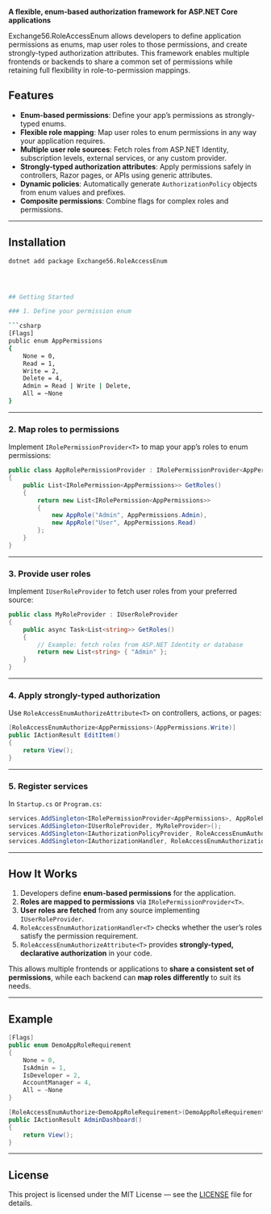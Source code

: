 **A flexible, enum-based authorization framework for ASP.NET Core applications**

Exchange56.RoleAccessEnum allows developers to define application permissions as enums, map user roles to those permissions, and create strongly-typed authorization attributes. This framework enables multiple frontends or backends to share a common set of permissions while retaining full flexibility in role-to-permission mappings.
## Features

- **Enum-based permissions**: Define your app’s permissions as strongly-typed enums.
- **Flexible role mapping**: Map user roles to enum permissions in any way your application requires.
- **Multiple user role sources**: Fetch roles from ASP.NET Identity, subscription levels, external services, or any custom provider.
- **Strongly-typed authorization attributes**: Apply permissions safely in controllers, Razor pages, or APIs using generic attributes.
- **Dynamic policies**: Automatically generate `AuthorizationPolicy` objects from enum values and prefixes.
- **Composite permissions**: Combine flags for complex roles and permissions.

---

## Installation

```bash
dotnet add package Exchange56.RoleAccessEnum




## Getting Started

### 1. Define your permission enum

```csharp
[Flags]
public enum AppPermissions
{
    None = 0,
    Read = 1,
    Write = 2,
    Delete = 4,
    Admin = Read | Write | Delete,
    All = ~None
}
```

---

### 2. Map roles to permissions

Implement `IRolePermissionProvider<T>` to map your app’s roles to enum permissions:

```csharp
public class AppRolePermissionProvider : IRolePermissionProvider<AppPermissions>
{
    public List<IRolePermission<AppPermissions>> GetRoles()
    {
        return new List<IRolePermission<AppPermissions>>
        {
            new AppRole("Admin", AppPermissions.Admin),
            new AppRole("User", AppPermissions.Read)
        };
    }
}
```

---

### 3. Provide user roles

Implement `IUserRoleProvider` to fetch user roles from your preferred source:

```csharp
public class MyRoleProvider : IUserRoleProvider
{
    public async Task<List<string>> GetRoles()
    {
        // Example: fetch roles from ASP.NET Identity or database
        return new List<string> { "Admin" };
    }
}
```

---

### 4. Apply strongly-typed authorization

Use `RoleAccessEnumAuthorizeAttribute<T>` on controllers, actions, or pages:

```csharp
[RoleAccessEnumAuthorize<AppPermissions>(AppPermissions.Write)]
public IActionResult EditItem()
{
    return View();
}
```

---

### 5. Register services

In `Startup.cs` or `Program.cs`:

```csharp
services.AddSingleton<IRolePermissionProvider<AppPermissions>, AppRolePermissionProvider>();
services.AddSingleton<IUserRoleProvider, MyRoleProvider>();
services.AddSingleton<IAuthorizationPolicyProvider, RoleAccessEnumAuthorizationPolicyProvider>();
services.AddSingleton<IAuthorizationHandler, RoleAccessEnumAuthorizationHandler<AppPermissions>>();
```

---

## How It Works

1. Developers define **enum-based permissions** for the application.
2. **Roles are mapped to permissions** via `IRolePermissionProvider<T>`.
3. **User roles are fetched** from any source implementing `IUserRoleProvider`.
4. `RoleAccessEnumAuthorizationHandler<T>` checks whether the user’s roles satisfy the permission requirement.
5. `RoleAccessEnumAuthorizeAttribute<T>` provides **strongly-typed, declarative authorization** in your code.

This allows multiple frontends or applications to **share a consistent set of permissions**, while each backend can **map roles differently** to suit its needs.

---

## Example

```csharp
[Flags]
public enum DemoAppRoleRequirement
{
    None = 0,
    IsAdmin = 1,
    IsDeveloper = 2,
    AccountManager = 4,
    All = ~None
}

[RoleAccessEnumAuthorize<DemoAppRoleRequirement>(DemoAppRoleRequirement.IsAdmin)]
public IActionResult AdminDashboard()
{
    return View();
}
```

---

## License

This project is licensed under the MIT License — see the [LICENSE](LICENSE) file for details.


